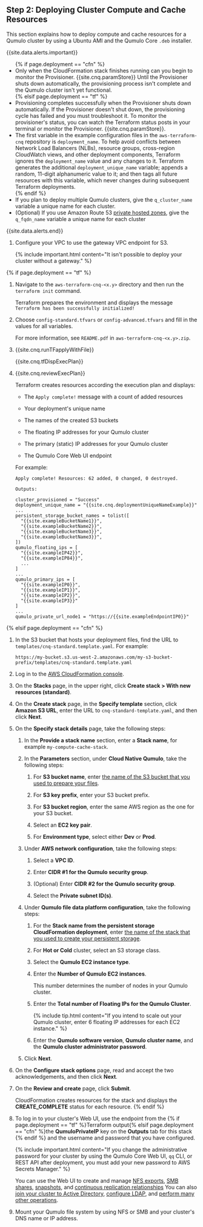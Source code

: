 <a id="deploy-cluster-compute-and-cache-resources"></a>
## Step 2: Deploying Cluster Compute and Cache Resources
This section explains how to deploy compute and cache resources for a Qumulo cluster by using a Ubuntu AMI and the Qumulo Core `.deb` installer.

{{site.data.alerts.important}}
<ul>
{% if page.deployment == "cfn" %}
  <li>Only when the CloudFormation stack finishes running can you begin to monitor the Provisioner. {{site.cnq.paramStore}} Until the Provisioner shuts down automatically, the provisioning process isn't complete and the Qumulo cluster isn't yet functional.</li>  
{% elsif page.deployment == "tf" %}
  <li>Provisioning completes successfully when the Provisioner shuts down automatically. If the Provisioner doesn't shut down, the provisioning cycle has failed and you must troubleshoot it. To monitor the provisioner's status, you can watch the Terraform status posts in your terminal or monitor the Provisioner. {{site.cnq.paramStore}}.</li>
  <li>The first variable in the example configuration files in the <code>aws-terraform-cnq</code> repository is <code>deployment_name</code>. To help avoid conflicts between Network Load Balancers (NLBs), resource groups, cross-region CloudWatch views, and other deployment components, Terraform ignores the <code>deployment_name</code> value and any changes to it. Terraform generates the additional <code>deployment_unique_name</code> variable; appends a random, 11-digit alphanumeric value to it; and then tags all future resources with this variable, which never changes during subsequent Terraform deployments.</li>
{% endif %}  
  <li>If you plan to deploy multiple Qumulo clusters, give the <code>q_cluster_name</code> variable a unique name for each cluster.</li>
  <li>(Optional) If you use Amazon Route 53 <a href="https://docs.aws.amazon.com/Route53/latest/DeveloperGuide/hosted-zones-private.html">private hosted zones</a>, give the <code>q_fqdn_name</code> variable a unique name for each cluster</li>
</ul>
{{site.data.alerts.end}}

1. Configure your VPC to use the gateway VPC endpoint for S3.

   {% include important.html content="It isn't possible to deploy your cluster without a gateway." %}

{% if page.deployment == "tf" %}
1. Navigate to the `aws-terraform-cnq-<x.y>` directory and then run the `terraform init` command.

   Terraform prepares the environment and displays the message `Terraform has been successfully initialized!`

1. Choose `config-standard.tfvars` or `config-advanced.tfvars` and fill in the values for all variables.

   For more information, see `README.pdf` in `aws-terraform-cnq-<x.y>.zip`.

1. {{site.cnq.runTFapplyWithFile}}

   {{site.cnq.tfDispExecPlan}}

1. {{site.cnq.reviewExecPlan}}

   Terraform creates resources according the execution plan and displays:

   * The `Apply complete!` message with a count of added resources
      
   * Your deployment's unique name
  
   * The names of the created S3 buckets
     
   * The floating IP addresses for your Qumulo cluster
     
   * The primary (static) IP addresses for your Qumulo cluster
     
   * The Qumulo Core Web UI endpoint
   
   For example:
   
   ```
   Apply complete! Resources: 62 added, 0 changed, 0 destroyed.
  
   Outputs:
  
   cluster_provisioned = "Success"
   deployment_unique_name = "{{site.cnq.deploymentUniqueNameExample}}"
   ...
   persistent_storage_bucket_names = tolist([
     "{{site.exampleBucketName1}}",
     "{{site.exampleBucketName2}}",
     "{{site.exampleBucketName3}}",
     "{{site.exampleBucketName3}}",
   ])
   qumulo_floating_ips = [
     "{{site.exampleIP42}}",
     "{{site.exampleIP84}}",
     ...
   ]
   ...
   qumulo_primary_ips = [
     "{{site.exampleIP0}}",
     "{{site.exampleIP1}}",
     "{{site.exampleIP2}}",
     "{{site.exampleIP3}}"
   ]
   ...
   qumulo_private_url_node1 = "https://{{site.exampleEndpointIP0}}"
   ```

{% elsif page.deployment == "cfn" %}
1. In the S3 bucket that hosts your deployment files, find the URL to `templates/cnq-standard.template.yaml`. For example:

   ```
   https://my-bucket.s3.us-west-2.amazonaws.com/my-s3-bucket-prefix/templates/cnq-standard.template.yaml
   ```

1. Log in to the [AWS CloudFormation console](https://console.aws.amazon.com/cloudformation/home).

1. On the **Stacks** page, in the upper right, click **Create stack > With new resources (standard)**.

1. On the **Create stack** page, in the **Specify template** section, click **Amazon S3 URL**, enter the URL to `cnq-standard-template.yaml`, and then click **Next**.

1. On the **Specify stack details** page, take the following steps:

   1. <a id="compute-cache-stack-name"></a> In the **Provide a stack name** section, enter a **Stack name**, for example `my-compute-cache-stack`.
   
   1. In the **Parameters** section, under **Cloud Native Qumulo**, take the following steps:

      1. For **S3 bucket name**, enter [the name of the S3 bucket that you used to prepare your files](#prepare-required-files).

      1. For **S3 key prefix**, enter your S3 bucket prefix.

      1. For **S3 bucket region**, enter the same AWS region as the one for your S3 bucket.
  
      1. Select an **EC2 key pair**.

      1. For **Environment type**, select either **Dev** or **Prod**.

   1. Under **AWS network configuration**, take the following steps:

      1. Select a **VPC ID**.
     
      1. Enter **CIDR #1 for the Qumulo security group**.

      1. (Optional) Enter **CIDR #2 for the Qumulo security group**.
   
      1. Select the **Private subnet ID(s)**.

   1. Under **Qumulo file data platform configuration**, take the following steps:

      1. For the **Stack name from the persistent storage CloudFormation deployment**, enter [the name of the stack that you used to create your persistent storage](#persistent-storage-stack-name).

      1. For **Hot or Cold** cluster, select an S3 storage class.

      1. Select the **Qumulo EC2 instance type**.
     
      1. Enter the **Number of Qumulo EC2 instances**.

         This number determines the number of nodes in your Qumulo cluster.

      1. Enter the **Total number of Floating IPs for the Qumulo Cluster**.

         {% include tip.html content="If you intend to scale out your Qumulo cluster, enter 6 floating IP addresses for each EC2 instance." %}

      1. Enter the **Qumulo software version**, **Qumulo cluster name**, and the **Qumulo cluster administrator password**.
  
   1. Click **Next**.

1. On the **Configure stack options** page, read and accept the two acknowledgements, and then click **Next**.

1. On the **Review and create** page, click **Submit**.

   CloudFormation creates resources for the stack and displays the **CREATE_COMPLETE** status for each resource.
{% endif %}

1. To log in to your cluster's Web UI, use the endpoint from the {% if page.deployment == "tf" %}Terraform output{% elsif page.deployment == "cfn" %}the **QumuloPrivateIP** key on the **Outputs** tab for this stack {% endif %} and the username and password that you have configured.

   {% include important.html content="If you change the administrative password for your cluster by using the Qumulo Core Web UI, `qq` CLI, or REST API after deployment, you must add your new password to AWS Secrets Manager." %}

   You can use the Web UI to create and manage [NFS exports](../nfs/creating-nfs-export.html), [SMB shares](../smb/creating-smb-share.html), [snapshots](../snapshots/managing-snapshots.html), and [continuous replication relationships](../replicating-data/creating-managing-continuous-replication-relationship.html) You can also [join your cluster to Active Directory](https://care.qumulo.com/s/article/Join-your-Qumulo-Cluster-to-Active-Directory), [configure LDAP](../authentication-qumulo-core/configuring-ldap.html), and [perform many other operations](../).

1. Mount your Qumulo file system by using NFS or SMB and your cluster's DNS name or IP address.
